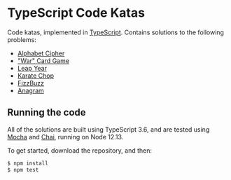 # TypeScript Code Katas

Code katas, implemented in [TypeScript](https://www.typescriptlang.org/). Contains solutions to the following problems:

- [Alphabet Cipher](https://github.com/gigasquid/wonderland-clojure-katas/tree/master/alphabet-cipher)
- ["War" Card Game](https://github.com/gigasquid/wonderland-clojure-katas/tree/master/card-game-war)
- [Leap Year](https://github.com/garora/TDD-Katas/blob/master/KatasReadme.md#leap-year-)
- [Karate Chop](http://codekata.com/kata/kata02-karate-chop/)
- [FizzBuzz](http://codingdojo.org/kata/FizzBuzz/)
- [Anagram](http://codingdojo.org/kata/Anagram/)

## Running the code
All of the solutions are built using TypeScript 3.6, and are tested using [Mocha][mocha] and [Chai][chai], running on Node 12.13.

[mocha]: http://mochajs.org/
[chai]: http://chaijs.com/

To get started, download the repository, and then:

```bash
$ npm install
$ npm test
```
